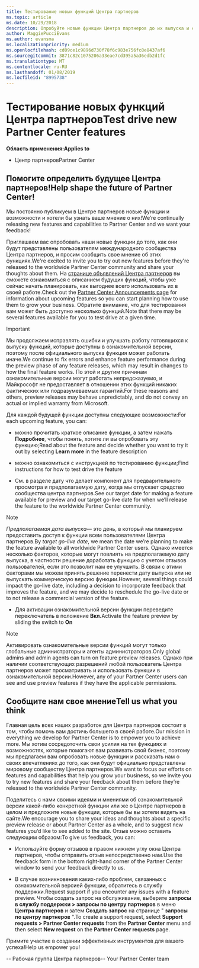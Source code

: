 ```yaml
---
title: Тестирование новых функций Центра партнеров
ms.topic: article
ms.date: 10/29/2018
description: Опробуйте новые функции Центра партнеров до их выпуска и сообщите нам свое мнение. Помогите определить будущее Центра партнеров!
author: MaggiePucciEvans
ms.author: evansma
ms.localizationpriority: medium
ms.openlocfilehash: cd09ce1c9896d730f78f6c983e756fc8e8437af6
ms.sourcegitcommit: 3871c82c1075206a33eae7cd395a5a36edb2d1fc
ms.translationtype: MT
ms.contentlocale: ru-RU
ms.lasthandoff: 01/08/2019
ms.locfileid: "8995738"
---
```

# <a name="test-drive-new-partner-center-features"></a><span data-ttu-id="95705-104">Тестирование новых функций Центра партнеров</span><span class="sxs-lookup"><span data-stu-id="95705-104">Test drive new Partner Center features</span></span>

**<span data-ttu-id="95705-105">Область применения:</span><span class="sxs-lookup"><span data-stu-id="95705-105">Applies to</span></span>**

- <span data-ttu-id="95705-106">Центр партнеров</span><span class="sxs-lookup"><span data-stu-id="95705-106">Partner Center</span></span>

## <a name="help-shape-the-future-of-partner-center"></a><span data-ttu-id="95705-107">Помогите определить будущее Центра партнеров!</span><span class="sxs-lookup"><span data-stu-id="95705-107">Help shape the future of Partner Center!</span></span>

<span data-ttu-id="95705-108">Мы постоянно публикуем в Центре партнеров новые функции и возможности и хотели бы узнать ваше мнение о них!</span><span class="sxs-lookup"><span data-stu-id="95705-108">We’re continually releasing new features and capabilities to Partner Center and we want your feedback!</span></span> 

<span data-ttu-id="95705-109">Приглашаем вас опробовать наши новые функции до того, как они будут представлены пользователям международного сообщества Центра партнеров, и просим сообщить свое мнение об этих функциях.</span><span class="sxs-lookup"><span data-stu-id="95705-109">We're excited to invite you to try out new features before they're released to the worldwide Partner Center community and share your thoughts about them.</span></span> <span data-ttu-id="95705-110">На [странице объявлений Центра партнеров](https://partnercenter.microsoft.com/pcv/announcements) вы сможете ознакомиться с описанием будущих функций, чтобы уже сейчас начать планировать, как выгоднее всего использовать их в своей работе.</span><span class="sxs-lookup"><span data-stu-id="95705-110">Check out the [Partner Center Announcements page](https://partnercenter.microsoft.com/pcv/announcements) for information about upcoming features so you can start planning how to use them to grow your business.</span></span> <span data-ttu-id="95705-111">Обратите внимание, что для тестирования вам может быть доступно несколько функций.</span><span class="sxs-lookup"><span data-stu-id="95705-111">Note that there may be several features available for you to test drive at a given time.</span></span>

> [!IMPORTANT]  
> <span data-ttu-id="95705-112">Мы продолжаем исправлять ошибки и улучшать работу готовящихся к выпуску функций, которые доступны в ознакомительной версии, поэтому после официального выпуска функция может работать иначе.</span><span class="sxs-lookup"><span data-stu-id="95705-112">We continue to fix errors and enhance feature performance during the preview phase of any feature releases, which may result in changes to how the final feature works.</span></span> <span data-ttu-id="95705-113">По этой и другим причинам ознакомительные версии могут работать непредсказуемо, и Майкрософт не предоставляет в отношении этих функций никаких фактических или подразумеваемых гарантий.</span><span class="sxs-lookup"><span data-stu-id="95705-113">For these reasons and others, preview releases may behave unpredictably, and do not convey an actual or implied warranty from Microsoft.</span></span>

<span data-ttu-id="95705-114">Для каждой будущей функции доступны следующие возможности:</span><span class="sxs-lookup"><span data-stu-id="95705-114">For each upcoming feature, you can:</span></span>

- <span data-ttu-id="95705-115">можно прочитать краткое описание функции, а затем нажать **Подробнее**, чтобы понять, хотите ли вы опробовать эту функцию;</span><span class="sxs-lookup"><span data-stu-id="95705-115">Read about the feature and decide whether you want to try it out by selecting **Learn more** in the feature description</span></span> 

- <span data-ttu-id="95705-116">можно ознакомиться с инструкцией по тестированию функции;</span><span class="sxs-lookup"><span data-stu-id="95705-116">Find instructions for how to test drive the feature</span></span>

- <span data-ttu-id="95705-117">См. в разделе дату что делает компонент для предварительного просмотра и предполагаемую дату, когда мы отпускает средство сообщества центра партнеров.</span><span class="sxs-lookup"><span data-stu-id="95705-117">See our target date for making a feature available for preview and our target go-live date for when we’ll release the feature to the worldwide Partner Center community.</span></span>

> [!NOTE]  
>  <span data-ttu-id="95705-118">*Предполагаемая дата выпуска*— это день, в который мы планируем предоставить доступ к функции всем пользователями Центра партнеров.</span><span class="sxs-lookup"><span data-stu-id="95705-118">By *target go-live date*, we mean the date we’re planning to make the feature available to all worldwide Partner Center users.</span></span> <span data-ttu-id="95705-119">Однако имеется несколько факторов, которые могут повлиять на предполагаемую дату выпуска, в частности решение доработать функцию с учетом отзывов пользователей, если это позволит нам ее улучшить. В связи с этими факторами мы можем принять решение перенести дату выпуска или не выпускать коммерческую версию функции.</span><span class="sxs-lookup"><span data-stu-id="95705-119">However, several things could impact the go-live date, including a decision to incorporate feedback that improves the feature, and we may decide to reschedule the go-live date or to not release a commercial version of the feature.</span></span>  

- <span data-ttu-id="95705-120">Для активации ознакомительной версии функции переведите переключатель в положение **Вкл.**</span><span class="sxs-lookup"><span data-stu-id="95705-120">Activate the feature preview by sliding the switch to **On**</span></span>

> [!NOTE]  
>  <span data-ttu-id="95705-121">Активировать ознакомительные версии функций могут только глобальные администраторы и агенты администраторов.</span><span class="sxs-lookup"><span data-stu-id="95705-121">Only global admins and admin agents can turn on feature preview releases.</span></span> <span data-ttu-id="95705-122">Однако при наличии соответствующих разрешений любой пользователь Центра партнеров может просматривать и использовать функции в ознакомительной версии.</span><span class="sxs-lookup"><span data-stu-id="95705-122">However, any of your Partner Center users can see and use preview features if they have the applicable permissions.</span></span>
 
## <a name="tell-us-what-you-think"></a><span data-ttu-id="95705-123">Сообщите нам свое мнение</span><span class="sxs-lookup"><span data-stu-id="95705-123">Tell us what you think</span></span>

<span data-ttu-id="95705-124">Главная цель всех наших разработок для Центра партнеров состоит в том, чтобы помочь вам достичь большего в своей работе.</span><span class="sxs-lookup"><span data-stu-id="95705-124">Our mission in everything we develop for Partner Center is to empower you to achieve more.</span></span> <span data-ttu-id="95705-125">Мы хотим сосредоточить свои усилия на тех функциях и возможностях, которые помогают вам развивать свой бизнес, поэтому мы предлагаем вам опробовать новые функции и рассказать нам о своих впечатлениях до того, как они будут официально представлены мировому сообществу Центра партнеров.</span><span class="sxs-lookup"><span data-stu-id="95705-125">We want to focus our efforts on features and capabilities that help you grow your business, so we invite you to try new features and share your feedback about them before they’re released to the worldwide Partner Center community.</span></span> 

<span data-ttu-id="95705-126">Поделитесь с нами своими идеями и мнениями об ознакомительной версии какой-либо конкретной функции или же о Центре партнеров в целом и предложите новые функции, которые бы вы хотели видеть на сайте.</span><span class="sxs-lookup"><span data-stu-id="95705-126">We encourage you to share your ideas and thoughts about a specific preview release or about Partner Center as a whole, and to suggest new features you’d like to see added to the site.</span></span> <span data-ttu-id="95705-127">Отзыв можно оставить следующим образом:</span><span class="sxs-lookup"><span data-stu-id="95705-127">To give us feedback, you can:</span></span>  

-   <span data-ttu-id="95705-128">Используйте форму отзывов в правом нижнем углу окна Центра партнеров, чтобы отправить отзыв непосредственно нам.</span><span class="sxs-lookup"><span data-stu-id="95705-128">Use the feedback form in the bottom right-hand corner of the Partner Center window to send your feedback directly to us.</span></span> 

-   <span data-ttu-id="95705-129">В случае возникновения каких-либо проблем, связанных с ознакомительной версией функции, обратитесь в службу поддержки.</span><span class="sxs-lookup"><span data-stu-id="95705-129">Request support if you encounter any issues with a feature preview.</span></span> <span data-ttu-id="95705-130">Чтобы создать запрос на обслуживание, выберите **запросы в службу поддержки > запросы по центру партнеров** в меню **Центра партнеров** и затем **Создать запрос** на странице " **запросы по центру партнеров** ".</span><span class="sxs-lookup"><span data-stu-id="95705-130">To create a support request, select **Support requests > Partner Center requests** from the **Partner Center** menu and then select **New request** on the **Partner Center requests** page.</span></span>

<span data-ttu-id="95705-131">Примите участие в создании эффективных инструментов для вашего успеха!</span><span class="sxs-lookup"><span data-stu-id="95705-131">Help us empower you!</span></span>

<span data-ttu-id="95705-132">-- Рабочая группа Центра партнеров</span><span class="sxs-lookup"><span data-stu-id="95705-132">-- Your Partner Center team</span></span>

